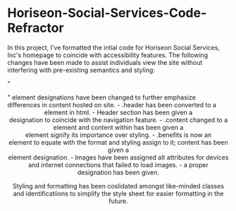 # Horiseon-Social-Services-Code-Refractor

In this project, I've formatted the intial code for Horiseon Social Services, Inc's homepage to coincide with accessibility features. The following changes have been made to assist individuals view the site without interfering with pre-existing semantics and styling:

"<div>" element designations have been changed to further emphasize differences in content hosted on site. - .header has been converted to a <header> element in html. - Header section has been given a <nav> designation to coincide with the navigation feature. - .content changed to a <main> element and content within has been given a <article> element signify its importance over styling. - .benefits is now an <aside> element to equate with the format and styling assign to it; content has been given a <section> element designation. - Images have been assigned alt attributes for devices and internet connections that failed to load images. - a proper <footer> designation has been given.

Styling and formatting has been coslidated amongst like-minded classes and identificatiions to simplify the style sheet for easier formatting in the future.
